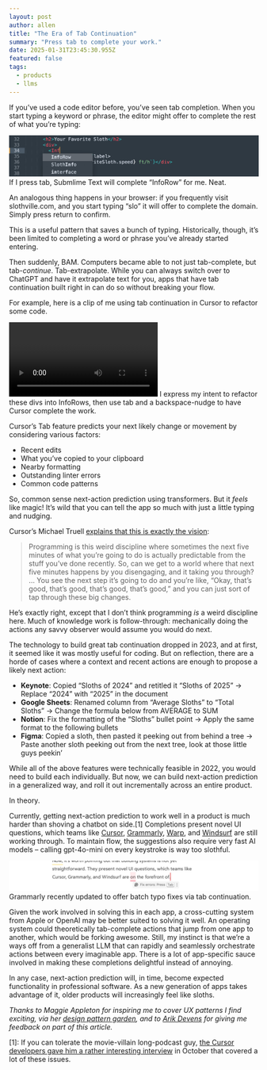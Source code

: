```yaml
---
layout: post
author: allen
title: "The Era of Tab Continuation"
summary: "Press tab to complete your work."
date: 2025-01-31T23:45:30.955Z
featured: false
tags:
  - products
  - llms
---
```


If you’ve used a code editor before, you’ve seen tab completion. When you start typing a keyword or phrase, the editor might offer to complete the rest of what you’re typing:

<div class="center">
<img src="/images/2025/sublime-complete.jpg" alt="Sublime Text offers to complete InfoRow" />
If I press tab, Submlime Text will complete “InfoRow” for me. Neat.
</div>

An analogous thing happens in your browser: if you frequently visit slothville.com, and you start typing “slo” it will offer to complete the domain. Simply press return to confirm.

This is a useful pattern that saves a bunch of typing. Historically, though, it’s been limited to completing a word or phrase you’ve already started entering.

Then suddenly, BAM. Computers became able to not just tab-complete, but tab-*continue*. Tab-extrapolate. While you can always switch over to ChatGPT and have it extrapolate text for you, apps that have tab continuation built right in can do so without breaking your flow.

For example, here is a clip of me using tab continuation in Cursor to refactor some code.

<div class="center">
<video src="/images/2025/cursor-tab-6.mp4" controls loop style="max-width: 100%;"></video>
I express my intent to refactor these divs into InfoRows, then use tab and a backspace-nudge to have Cursor complete the work.
</div>

Cursor’s Tab feature predicts your next likely change or movement by considering various factors:

- Recent edits
- What you’ve copied to your clipboard
- Nearby formatting
- Outstanding linter errors
- Common code patterns

So, common sense next-action prediction using transformers. But it _feels_ like magic! It’s wild that you can tell the app so much with just a little typing and nudging.

Cursor’s Michael Truell [explains that this is exactly the vision](https://lexfridman.com/cursor-team-transcript/):

> Programming is this weird discipline where sometimes the next five minutes of what you’re going to do is actually predictable from the stuff you’ve done recently. So, can we get to a world where that next five minutes happens by you disengaging, and it taking you through? … You see the next step it’s going to do and you’re like, “Okay, that’s good, that’s good, that’s good, that’s good,” and you can just sort of tap through these big changes.

He’s exactly right, except that I don’t think programming _is_ a weird discipline here. Much of knowledge work is follow-through: mechanically doing the actions any savvy observer would assume you would do next.

The technology to build great tab continuation dropped in 2023, and at first, it seemed like it was mostly useful for coding. But on reflection, there are a horde of cases where a context and recent actions are enough to propose a likely next action:

- **Keynote**: Copied “Sloths of 2024” and retitled it “Sloths of 2025” -> Replace “2024” with “2025” in the document
- **Google Sheets**: Renamed column from “Average Sloths” to “Total Sloths” -> Change the formula below from AVERAGE to SUM
- **Notion**: Fix the formatting of the “Sloths” bullet point -> Apply the same format to the following bullets
- **Figma**: Copied a sloth, then pasted it peeking out from behind a tree -> Paste another sloth peeking out from the next tree, look at those little guys peekin’

While all of the above features were technically feasible in 2022, you would need to build each individually. But now, we can build next-action prediction in a generalized way, and roll it out incrementally across an entire product.

In theory.

Currently, getting next-action prediction to work well in a product is much harder than shoving a chatbot on side.[1] Completions present novel UI questions, which teams like [Cursor](https://www.cursor.com/), [Grammarly](https://www.grammarly.com/), [Warp](https://www.warp.dev/), and [Windsurf](https://codeium.com/windsurf) are still working through. To maintain flow, the suggestions also require very fast AI models – calling gpt-4o-mini on every keystroke is way too slothful.

<div class="center">
<img src="/images/2025/grammarly-tab.jpg" alt="Grammarly recently updated to offer batch typo fixes via tab continuation." />
Grammarly recently updated to offer batch typo fixes via tab continuation.
</div>

Given the work involved in solving this in each app, a cross-cutting system from Apple or OpenAI may be better suited to solving it well. An operating system could theoretically tab-complete actions that jump from one app to another, which would be forking awesome. Still, my instinct is that we’re a ways off from a generalist LLM that can rapidly and seamlessly orchestrate actions between every imaginable app. There is a lot of app-specific sauce involved in making these completions delightful instead of annoying.

In any case, next-action prediction will, in time, become expected functionality in professional software. As a new generation of apps takes advantage of it, older products will increasingly feel like sloths.

_Thanks to Maggie Appleton for inspiring me to cover UX patterns I find exciting, via her [design pattern garden](https://maggieappleton.com/patterns), and to [Arik Devens](https://danieltiger.com/) for giving me feedback on part of this article._

[1]: If you can tolerate the movie-villain long-podcast guy, [the Cursor developers gave him a rather interesting interview](https://www.youtube.com/watch?v=oFfVt3S51T4) in October that covered a lot of these issues.
